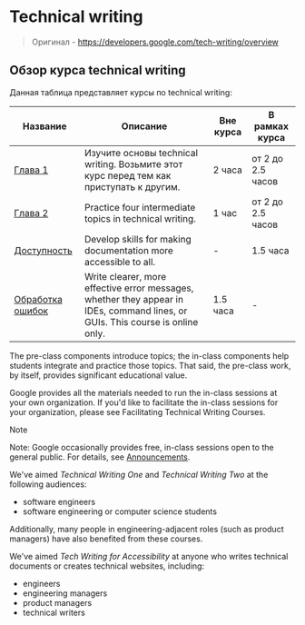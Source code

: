 # Technical writing 
> Оригинал - https://developers.google.com/tech-writing/overview

## Обзор курса technical writing 
Данная таблица представляет курсы по technical writing:

| Название | Описание | Вне курса | В рамках курса |
| -------- | -------- | --------- | -------------- |
| [Глава 1](./tw-one.md) | Изучите основы technical writing. Возьмите этот курс перед тем как приступать к другим. | 2 часа | от 2 до 2.5 часов |
| [Глава 2](./tw-two.md) | Practice four intermediate topics in technical writing. | 1 час | от 2 до 2.5 часов |
| [Доступность](./a11y.md) | Develop skills for making documentation more accessible to all. | - | 1.5 часа |
| [Обработка ошибок](./error-handling.md) | Write clearer, more effective error messages, whether they appear in IDEs, command lines, or GUIs. This course is online only. | 1.5 часа | - |

The pre-class components introduce topics; the in-class components help students integrate and practice those topics. That said, the pre-class work, by itself, provides significant educational value.

Google provides all the materials needed to run the in-class sessions at your own organization. If you'd like to facilitate the in-class sessions for your organization, please see Facilitating Technical Writing Courses.

> [!NOTE]
> Note: Google occasionally provides free, in-class sessions open to the general public. For details, see [Announcements](https://developers.google.com/tech-writing/announcements).

We've aimed _Technical Writing One_ and _Technical Writing Two_ at the following audiences:
- software engineers
- software engineering or computer science students

Additionally, many people in engineering-adjacent roles (such as product managers) have also benefited from these courses.

We've aimed _Tech Writing for Accessibility_ at anyone who writes technical documents or creates technical websites, including:
- engineers
- engineering managers
- product managers
- technical writers
